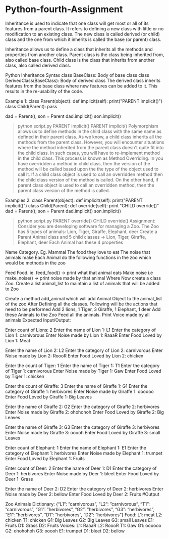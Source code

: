 # Python-fourth-Assignment


Inheritance is used to indicate that one class will get most or all of its features from a parent class.
It refers to defining a new class with little or no modification to an existing class. The new class is called derived (or child) class and the one from which it inherits is called the base (or parent) class.

Inheritance allows us to define a class that inherits all the methods and properties from another class.
Parent class is the class being inherited from, also called base class.
Child class is the class that inherits from another class, also called derived class.

Python Inheritance Syntax
class BaseClass: 
  Body of base class
class DerivedClass(BaseClass):
  Body of derived class
The derived class inherits features from the base class where new features can be added to it. This results in the re-usability of the code.

Example 1:
class Parent(object): 
	def implicit(self):
		print("PARENT implicit()")
class Child(Parent):
	pass 

dad = Parent();
son = Parent
dad.implicit() 
son.implicit() 


> python script.py 
PARENT implicit() 
PARENT implicit() 
Polymorphism allows us to define methods in the child class with the same name as defined in their parent class.
As we know, a child class inherits all the methods from the parent class. However, you will encounter situations where the method inherited from the parent class doesn't quite fit into the child class. In such cases, you will have to re-implement method in the child class. This process is known as Method Overriding.
In you have overridden a method in child class, then the version of the method will be called based upon the the type of the object used to call it. If a child class object is used to call an overridden method then the child class version of the method is called. On the other hand, if parent class object is used to call an overridden method, then the parent class version of the method is called.

Examples 2:
class Parent(object): 
	def implicit(self):
		print("PARENT implicit()")
class Child(Parent):
	def override(self):
	print "CHILD override()" 
dad = Parent();
son = Parent
dad.implicit() 
son.implicit()

>python script.py 
PARENT override() 
CHILD override() 
Assignment:
Consider you are developing software for managing a Zoo. The Zoo has 5 types of animals: Lion, Tiger, Giraffe, Elephant, deer
Create a Parent Animal class and 5 child classes -> Lion, Tiger, Giraffe, Elephant, deer
Each Animal has these 4 properties

Name
Category. Eg. Mammal
The food they love to eat
The noise that animals make
Each Animal do the following functions in the zoo which would be methods in the zoo

Feed Food. ie. feed_food() -> print what that animal eats
Make noise i.e make_noise() -> print noise made by that animal
Where
Now create a class Zoo. Create a list animal_list to maintain a list of animals that will be added to Zoo

Create a method add_animal which will add Animal Object to the animal_list of the zoo
After Defining all the classes. Following will be the actions that need to be performed
Add 2 lions, 1 Tiger, 3 Giraffe, 1 Elephant, 1 deer
Add these Animals to the Zoo
Feed all the animals.
Print Voice made by all animals
Expected Input/Output:

Enter count of Lions:
2
Enter the name of Lion 1: L1
Enter the category of Lion 1: carnivorous
Enter Noise made by Lion 1: RaaaR
Enter Food Loved by Lion 1: Meat

Enter the name of Lion 2: L2
Enter the category of Lion 2: carnivorous
Enter Noise made by Lion 2: RoooR
Enter Food Loved by Lion 2: chicken

Enter the count of Tiger:
1
Enter the name of Tiger 1: T1
Enter the category of Tiger 1: carnivorous
Enter Noise made by Tiger 1: Gaw
Enter Food Loved by Tiger 1: chicken

Enter the count of Giraffe:
3
Enter the name of Giraffe 1: G1
Enter the category of Giraffe 1: herbivores
Enter Noise made by Giraffe 1: oooooo
Enter Food Loved by Giraffe 1: Big Leaves

Enter the name of Giraffe 2: G2
Enter the category of Giraffe 2: herbivores
Enter Noise made by Giraffe 2: ohohohoh
Enter Food Loved by Giraffe 2: Big Leaves

Enter the name of Giraffe 3: G3
Enter the category of Giraffe 3: herbivores
Enter Noise made by Giraffe 3: ooooh
Enter Food Loved by Giraffe 3: small Leaves

Enter count of Elephant: 
1
Enter the name of Elephant 1: E1
Enter the category of Elephant 1: herbivores
Enter Noise made by Elephant 1: trumpet
Enter Food Loved by Elephant 1: Fruits

Enter count of Deer: 
2
Enter the name of Deer 1: D1
Enter the category of Deer 1: herbivores
Enter Noise made by Deer 1: bleet
Enter Food Loved by Deer 1: Grass

Enter the name of Deer 2: D2
Enter the category of Deer 2: herbivores
Enter Noise made by Deer 2: bellow
Enter Food Loved by Deer 2: Fruits
#Output

Zoo Animals Dictionary: {“L1”: ”carnivorous”, ”L2”: ”carnivorous”, “T1”: ”carnivorous”, “G1”: ”herbivores”, ”G2”:  ”herbivores”, “G3”:  “herbivores”, “E1”: ”herbivores”, “D1”: ”herbivores”, “D2”: “herbivores”}
Food:
L1: meat
L2: chicken
T1: chicken
G1: Big Leaves
G2: Big Leaves
G3: small Leaves
E1: Fruits
D1: Grass
D2: Fruits
Voices:
L1: RaaaR
L2: RoooR
T1: Gaw
G1: oooooo
G2: ohohohoh
G3: ooooh
E1: trumpet
D1: bleet
D2: bellow
